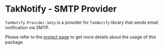 # TakNotify - SMTP Provider

`TakNotify.Provider.Smtp` is a provider for `TakNotify` library that sends 
email notification via SMTP.

Please refer to the [project page](https://taknotify.github.io/) to get
more details about the usage of this package.
